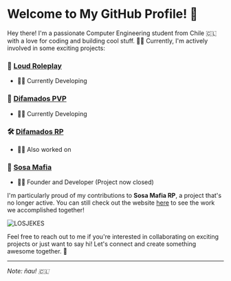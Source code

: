 # Welcome to My GitHub Profile! 👋

Hey there! I'm a passionate Computer Engineering student from Chile 🇨🇱 with a love for coding and building cool stuff. 👨‍💻 Currently, I'm actively involved in some exciting projects:

### 🚀 [Loud Roleplay](https://discord.gg/loudrp)
- 👷‍♂️ Currently Developing

### 🚀 [Difamados PVP](https://discord.gg/difamadospvp)
- 👷‍♂️ Currently Developing

### 🛠️ [Difamados RP](https://discord.gg/difamadosrp)
- 👷‍♂️ Also worked on

### 🚧 [Sosa Mafia](https://sosamafia.cl)
- 👷‍♂️ Founder and Developer (Project now closed)

I'm particularly proud of my contributions to **Sosa Mafia RP**, a project that's no longer active. You can still check out the website [here](https://sosamafia.cl) to see the work we accomplished together!

![LOSJEKES](https://media.tenor.com/f1eoWVpHbaIAAAAd/loco-rene-rene-puente.gif)

Feel free to reach out to me if you're interested in collaborating on exciting projects or just want to say hi! Let's connect and create something awesome together. 🤝

---

*Note: ñau! 🇨🇱*
